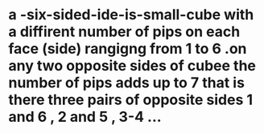 # a -six-sided-ide-is-small-cube with a diffirent number of pips on each face (side) rangigng from 1 to 6 .on any two opposite sides of cubee the number of pips adds up to 7 that is there three pairs of opposite sides 1 and 6 , 2 and 5 , 3-4 ...
